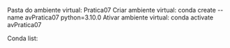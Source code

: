 
Pasta do ambiente virtual: Pratica07
Criar ambiente virtual: conda create --name avPratica07 python=3.10.0
Ativar ambiente virtual: conda activate avPratica07


Conda list: